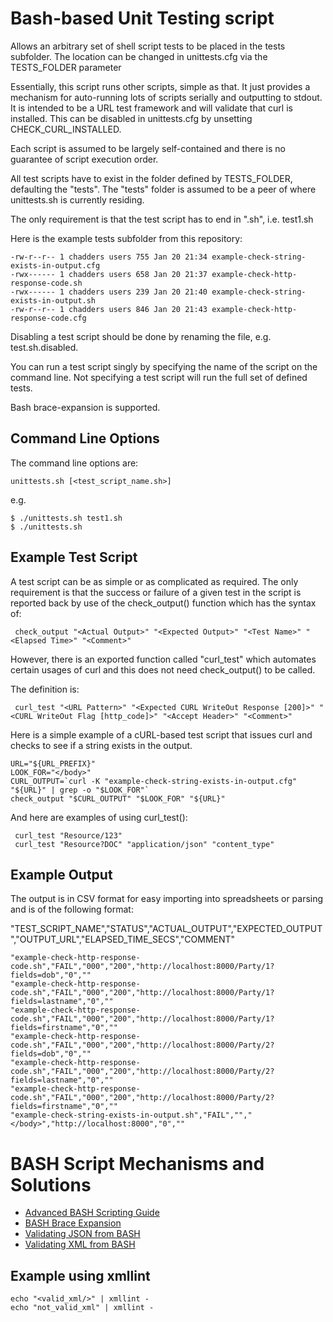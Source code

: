 # Bash-based Unit Testing script

Allows an arbitrary set of shell script tests to be placed in the tests subfolder. The location can be changed in unittests.cfg via the TESTS_FOLDER
parameter

Essentially, this script runs other scripts, simple as that. It just provides a mechanism for auto-running lots of scripts serially and outputting to stdout.
It is intended to be a URL test framework and will validate that curl is installed. This can be disabled in unittests.cfg by unsetting CHECK_CURL_INSTALLED.

Each script is assumed to be largely self-contained and there is no guarantee of script execution order.

All test scripts have to exist in the folder defined by TESTS_FOLDER, defaulting the "tests". The "tests" folder is assumed to be a peer of where unittests.sh is currently residing.

The only requirement is that the test script has to end in ".sh", i.e. test1.sh

Here is the example tests subfolder from this repository:

```
-rw-r--r-- 1 chadders users 755 Jan 20 21:34 example-check-string-exists-in-output.cfg
-rwx------ 1 chadders users 658 Jan 20 21:37 example-check-http-response-code.sh
-rwx------ 1 chadders users 239 Jan 20 21:40 example-check-string-exists-in-output.sh
-rw-r--r-- 1 chadders users 846 Jan 20 21:43 example-check-http-response-code.cfg
```

Disabling a test script should be done by renaming the file, e.g. test.sh.disabled.

You can run a test script singly by specifying the name of the script on the command line. Not specifying a test script will run the full set of defined tests.

Bash brace-expansion is supported.

## Command Line Options

The command line options are:
```
unittests.sh [<test_script_name.sh>]
```
e.g.

```
$ ./unittests.sh test1.sh
$ ./unittests.sh
```

## Example Test Script

A test script can be as simple or as complicated as required. The only requirement is that the success or failure of a given test
in the script is reported back by use of the check_output() function which has the syntax of:
```
 check_output "<Actual Output>" "<Expected Output>" "<Test Name>" "<Elapsed Time>" "<Comment>"
```

However, there is an exported function called "curl_test" which automates certain usages of curl and this does not need check_output() to be called.

The definition is:
```
 curl_test "<URL Pattern>" "<Expected CURL WriteOut Response [200]>" "<CURL WriteOut Flag [http_code]>" "<Accept Header>" "<Comment>"
```

Here is a simple example of a cURL-based test script that issues curl and checks to see if a string exists in the output.
```
URL="${URL_PREFIX}"
LOOK_FOR="</body>"
CURL_OUTPUT=`curl -K "example-check-string-exists-in-output.cfg" "${URL}" | grep -o "$LOOK_FOR"`
check_output "$CURL_OUTPUT" "$LOOK_FOR" "${URL}"
```

And here are examples of using curl_test():

```
 curl_test "Resource/123"
 curl_test "Resource?DOC" "application/json" "content_type"
```

## Example Output

The output is in CSV format for easy importing into spreadsheets or parsing and is of the following format:

"TEST_SCRIPT_NAME","STATUS","ACTUAL_OUTPUT","EXPECTED_OUTPUT","OUTPUT_URL","ELAPSED_TIME_SECS","COMMENT"

```
"example-check-http-response-code.sh","FAIL","000","200","http://localhost:8000/Party/1?fields=dob","0",""
"example-check-http-response-code.sh","FAIL","000","200","http://localhost:8000/Party/1?fields=lastname","0",""
"example-check-http-response-code.sh","FAIL","000","200","http://localhost:8000/Party/1?fields=firstname","0",""
"example-check-http-response-code.sh","FAIL","000","200","http://localhost:8000/Party/2?fields=dob","0",""
"example-check-http-response-code.sh","FAIL","000","200","http://localhost:8000/Party/2?fields=lastname","0",""
"example-check-http-response-code.sh","FAIL","000","200","http://localhost:8000/Party/2?fields=firstname","0",""
"example-check-string-exists-in-output.sh","FAIL","","</body>","http://localhost:8000","0",""
```

# BASH Script Mechanisms and Solutions

* [Advanced BASH Scripting Guide](http://www.tldp.org/LDP/abs/html)
* [BASH Brace Expansion](http://wiki.bash-hackers.org/syntax/expansion/brace)
* [Validating JSON from BASH](http://xmodulo.com/validate-json-command-line-linux.html)
* [Validating XML from BASH](https://linux.die.net/man/1/xmllint)

## Example using xmllint

```
echo "<valid_xml/>" | xmllint -
echo "not_valid_xml" | xmllint -
```
